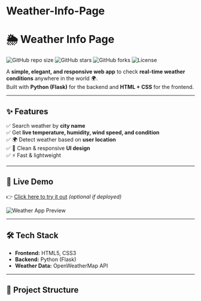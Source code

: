 # Weather-Info-Page
# 🌦️ Weather Info Page

![GitHub repo size](https://img.shields.io/github/repo-size/your-username/weather-info-page?color=blue)
![GitHub stars](https://img.shields.io/github/stars/your-username/weather-info-page?style=social)
![GitHub forks](https://img.shields.io/github/forks/your-username/weather-info-page?style=social)
![License](https://img.shields.io/badge/license-MIT-green.svg)

A **simple, elegant, and responsive web app** to check **real-time weather conditions** anywhere in the world 🌍.  
Built with **Python (Flask)** for the backend and **HTML + CSS** for the frontend.  

---

## ✨ Features
✅ Search weather by **city name**  
✅ Get **live temperature, humidity, wind speed, and condition**  
✅ 🌍 Detect weather based on **user location**  
✅ 🎨 Clean & responsive **UI design**  
✅ ⚡ Fast & lightweight  

---

## 🚀 Live Demo
👉 [Click here to try it out](https://your-demo-link.com) *(optional if deployed)*  

![Weather App Preview](https://via.placeholder.com/900x450.png?text=Weather+Info+Page+Preview)

---

## 🛠️ Tech Stack
- **Frontend:** HTML5, CSS3  
- **Backend:** Python (Flask)  
- **Weather Data:** OpenWeatherMap API  

---

## 📂 Project Structure
